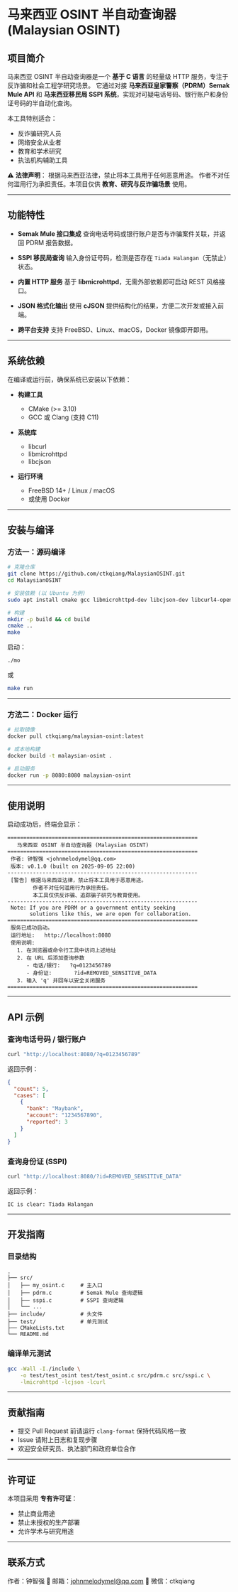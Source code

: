 # 马来西亚 OSINT 半自动查询器 (Malaysian OSINT)

## 项目简介

马来西亚 OSINT 半自动查询器是一个 **基于 C 语言** 的轻量级 HTTP 服务，专注于反诈骗和社会工程学研究场景。
它通过对接 **马来西亚皇家警察（PDRM）Semak Mule API** 和 **马来西亚移民局 SSPI 系统**，实现对可疑电话号码、银行账户和身份证号码的半自动化查询。

本工具特别适合：

* 反诈骗研究人员
* 网络安全从业者
* 教育和学术研究
* 执法机构辅助工具

⚠️ **法律声明**：
根据马来西亚法律，禁止将本工具用于任何恶意用途。
作者不对任何滥用行为承担责任。本项目仅供 **教育、研究与反诈骗场景** 使用。

---

## 功能特性

* **Semak Mule 接口集成**
  查询电话号码或银行账户是否与诈骗案件关联，并返回 PDRM 报告数据。

* **SSPI 移民局查询**
  输入身份证号码，检测是否存在 `Tiada Halangan`（无禁止）状态。

* **内置 HTTP 服务**
  基于 **libmicrohttpd**，无需外部依赖即可启动 REST 风格接口。

* **JSON 格式化输出**
  使用 **cJSON** 提供结构化的结果，方便二次开发或接入前端。

* **跨平台支持**
  支持 FreeBSD、Linux、macOS，Docker 镜像即开即用。

---

## 系统依赖

在编译或运行前，确保系统已安装以下依赖：

* **构建工具**

  * CMake (>= 3.10)
  * GCC 或 Clang (支持 C11)

* **系统库**

  * libcurl
  * libmicrohttpd
  * libcjson

* **运行环境**

  * FreeBSD 14+ / Linux / macOS
  * 或使用 Docker

---

## 安装与编译

### 方法一：源码编译

```bash
# 克隆仓库
git clone https://github.com/ctkqiang/MalaysianOSINT.git
cd MalaysianOSINT

# 安装依赖 (以 Ubuntu 为例)
sudo apt install cmake gcc libmicrohttpd-dev libcjson-dev libcurl4-openssl-dev

# 构建
mkdir -p build && cd build
cmake ..
make
```

启动：

```bash
./mo
```
或
```bash
make run 
```  

---

### 方法二：Docker 运行

```bash
# 拉取镜像
docker pull ctkqiang/malaysian-osint:latest

# 或本地构建
docker build -t malaysian-osint .

# 启动服务
docker run -p 8080:8080 malaysian-osint
```

---

## 使用说明

启动成功后，终端会显示：

```plaintext
============================================================
   马来西亚 OSINT 半自动查询器 (Malaysian OSINT)
============================================================
 作者: 钟智强 <johnmelodymel@qq.com>
 版本: v0.1.0 (built on 2025-09-05 22:00)
------------------------------------------------------------
 [警告] 根据马来西亚法律，禁止将本工具用于恶意用途。
        作者不对任何滥用行为承担责任。
        本工具仅供反诈骗、追踪骗子研究与教育使用。
------------------------------------------------------------
 Note: If you are PDRM or a government entity seeking
       solutions like this, we are open for collaboration.
============================================================
 服务已成功启动。
 运行地址:   http://localhost:8080
 使用说明:
   1. 在浏览器或命令行工具中访问上述地址
   2. 在 URL 后添加查询参数
      - 电话/银行:   ?q=0123456789
      - 身份证:       ?id=REMOVED_SENSITIVE_DATA
   3. 输入 'q' 并回车以安全关闭服务
============================================================
```

---

## API 示例

### 查询电话号码 / 银行账户

```bash
curl "http://localhost:8080/?q=0123456789"
```

返回示例：

```json
{
  "count": 5,
  "cases": [
    {
      "bank": "Maybank",
      "account": "1234567890",
      "reported": 3
    }
  ]
}
```

### 查询身份证 (SSPI)

```bash
curl "http://localhost:8080/?id=REMOVED_SENSITIVE_DATA"
```

返回示例：

```plaintext
IC is clear: Tiada Halangan
```

---

## 开发指南

### 目录结构

```plaintext
.
├── src/
│   ├── my_osint.c     # 主入口
│   ├── pdrm.c         # Semak Mule 查询逻辑
│   ├── sspi.c         # SSPI 查询逻辑
│   └── ...
├── include/           # 头文件
├── test/              # 单元测试
├── CMakeLists.txt
└── README.md
```

### 编译单元测试

```bash
gcc -Wall -I./include \
    -o test/test_osint test/test_osint.c src/pdrm.c src/sspi.c \
    -lmicrohttpd -lcjson -lcurl
```

---

## 贡献指南

* 提交 Pull Request 前请运行 `clang-format` 保持代码风格一致
* Issue 请附上日志和复现步骤
* 欢迎安全研究员、执法部门和政府单位合作

---

## 许可证

本项目采用 **专有许可证**：

* 禁止商业用途
* 禁止未授权的生产部署
* 允许学术与研究用途

---

## 联系方式

作者：钟智强
📧 邮箱：[johnmelodymel@qq.com](mailto:johnmelodymel@qq.com)
💬 微信：ctkqiang

